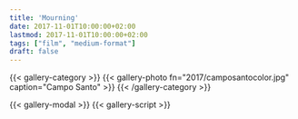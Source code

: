```yaml
---
title: 'Mourning'
date: 2017-11-01T10:00:00+02:00
lastmod: 2017-11-01T10:00:00+02:00
tags: ["film", "medium-format"]
draft: false
---
```

{{< gallery-category >}}
    {{< gallery-photo fn="2017/camposantocolor.jpg" caption="Campo Santo" >}}
{{< /gallery-category >}}

{{< gallery-modal >}}
{{< gallery-script >}}
